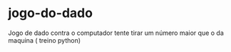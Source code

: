 # jogo-do-dado
 Jogo de dado contra o computador tente tirar um número maior que o da maquina ( treino python)
